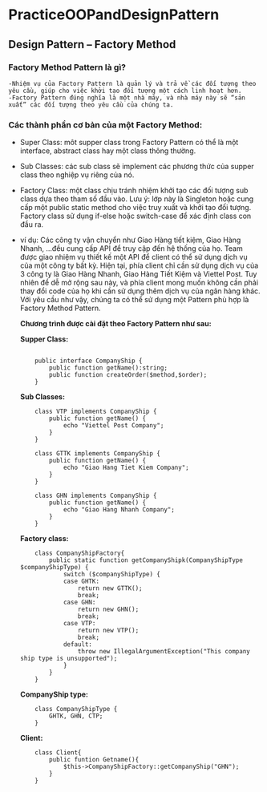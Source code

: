 # PracticeOOPandDesignPattern
## Design Pattern – Factory Method
### Factory Method Pattern là gì?
    -Nhiệm vụ của Factory Pattern là quản lý và trả về các đối tượng theo yêu cầu, giúp cho việc khởi tạo đổi tượng một cách linh hoạt hơn.
    -Factory Pattern đúng nghĩa là một nhà máy, và nhà máy này sẽ “sản xuất” các đối tượng theo yêu cầu của chúng ta.
###  Các thành phần cơ bản của một Factory Method:

- Super Class: môt supper class trong Factory Pattern có thể là một interface, abstract class hay một class thông thường.
- Sub Classes: các sub class sẽ implement các phương thức của supper class theo nghiệp vụ riêng của nó.
- Factory Class: một class chịu tránh nhiệm khởi tạo các đối tượng sub class dựa theo tham số đầu vào. Lưu ý: lớp này là Singleton hoặc cung cấp một public static method cho việc truy xuất và khởi tạo đối tượng. Factory class sử dụng if-else hoặc switch-case để xác định class con đầu ra.
- ví dụ: Các công ty vận chuyển như Giao Hàng tiết kiệm, Giao Hàng Nhanh, ...đều cung cấp API để truy cập đến hệ thống của họ. Team được giao nhiệm vụ thiết kế một API để client có thể sử dụng dịch vụ của một công ty bất kỳ. Hiện tại, phía client chỉ cần sử dụng dịch vụ của 3 công ty là Giao Hàng Nhanh, Giao Hàng Tiết Kiệm và Viettel Post. Tuy nhiên để dễ mở rộng sau này, và phía client mong muốn không cần phải thay đổi code của họ khi cần sử dụng thêm dịch vụ của ngân hàng khác. Với yêu cầu như vậy, chúng ta có thể sử dụng một Pattern phù hợp là Factory Method Pattern.


    **Chương trình được cài đặt theo Factory Pattern như sau:**
    
    __Supper Class:__
    ```

        public interface CompanyShip {
            public function getName():string;
            public function createOrder($method,$order);
        }
    ```

    __Sub Classes:__
    ```
        class VTP implements CompanyShip {
            public function getName() {
                echo "Viettel Post Company";
            }
        }
    ```
    ```
        class GTTK implements CompanyShip {
            public function getName() {
                echo "Giao Hang Tiet Kiem Company";
            }
        }
    ```
    ```
        class GHN implements CompanyShip {
            public function getName() {
                echo "Giao Hang Nhanh Company";
            }
        }
    ```
    __Factory class:__
    ```
        class CompanyShipFactory{
            public static function getCompanyShipk(CompanyShipType $companyShipType) {
                switch ($companyShipType) {
                case GHTK:
                    return new GTTK();
                    break;
                case GHN:
                    return new GHN();
                    break;
                case VTP:
                    return new VTP();
                    break;
                default:
                    throw new IllegalArgumentException("This company ship type is unsupported");
                }
            }
        }
    ```

    __CompanyShip type:__
    ```
        class CompanyShipType {
            GHTK, GHN, CTP;
        }
    ```
    __Client:__
    ```
        class Client{
            public funtion Getname(){
                $this->CompanyShipFactory::getCompanyShip("GHN");
            }
        }
    ```
